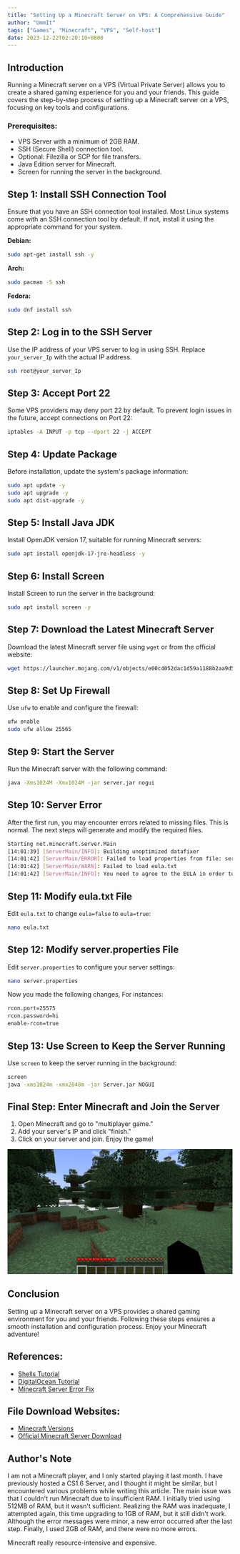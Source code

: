 ```yaml
---
title: "Setting Up a Minecraft Server on VPS: A Comprehensive Guide"
author: "UmmIt"
tags: ["Games", "Minecraft", "VPS", "Self-host"]
date: 2023-12-22T02:20:10+0800
---
```



## Introduction

Running a Minecraft server on a VPS (Virtual Private Server) allows you to create a shared gaming experience for you and your friends. This guide covers the step-by-step process of setting up a Minecraft server on a VPS, focusing on key tools and configurations.

### Prerequisites:

- VPS Server with a minimum of 2GB RAM.
- SSH (Secure Shell) connection tool.
- Optional: Filezilla or SCP for file transfers.
- Java Edition server for Minecraft.
- Screen for running the server in the background.

## Step 1: Install SSH Connection Tool

Ensure that you have an SSH connection tool installed. Most Linux systems come with an SSH connection tool by default. If not, install it using the appropriate command for your system.

**Debian:**
```bash
sudo apt-get install ssh -y
```

**Arch:**
```bash
sudo pacman -S ssh
```

**Fedora:**
```bash
sudo dnf install ssh
```

## Step 2: Log in to the SSH Server

Use the IP address of your VPS server to log in using SSH. Replace `your_server_Ip` with the actual IP address.

```bash
ssh root@your_server_Ip
```

## Step 3: Accept Port 22

Some VPS providers may deny port 22 by default. To prevent login issues in the future, accept connections on Port 22:

```bash
iptables -A INPUT -p tcp --dport 22 -j ACCEPT
```

## Step 4: Update Package

Before installation, update the system's package information:

```bash
sudo apt update -y
sudo apt upgrade -y
sudo apt dist-upgrade -y
```

## Step 5: Install Java JDK

Install OpenJDK version 17, suitable for running Minecraft servers:

```bash
sudo apt install openjdk-17-jre-headless -y
```

## Step 6: Install Screen

Install Screen to run the server in the background:

```bash
sudo apt install screen -y
```

## Step 7: Download the Latest Minecraft Server

Download the latest Minecraft server file using `wget` or from the official website:

```bash
wget https://launcher.mojang.com/v1/objects/e00c4052dac1d59a1188b2aa9d5a87113aaf1122/server.jar
```

## Step 8: Set Up Firewall

Use `ufw` to enable and configure the firewall:

```bash
ufw enable
sudo ufw allow 25565
```

## Step 9: Start the Server

Run the Minecraft server with the following command:

```bash
java -Xms1024M -Xmx1024M -jar server.jar nogui
```

## Step 10: Server Error

After the first run, you may encounter errors related to missing files. This is normal. The next steps will generate and modify the required files.

```bash
Starting net.minecraft.server.Main
[14:01:39] [ServerMain/INFO]: Building unoptimized datafixer
[14:01:42] [ServerMain/ERROR]: Failed to load properties from file: server.properties
[14:01:42] [ServerMain/WARN]: Failed to load eula.txt
[14:01:42] [ServerMain/INFO]: You need to agree to the EULA in order to run the server. Go to eula.txt for more info.
```

## Step 11: Modify eula.txt File

Edit `eula.txt` to change `eula=false` to `eula=true`:

```bash
nano eula.txt
```

## Step 12: Modify server.properties File

Edit `server.properties` to configure your server settings:

```bash
nano server.properties
```

Now you made the following changes, For instances:

```bash
rcon.port=25575
rcon.password=hi
enable-rcon=true
```

## Step 13: Use Screen to Keep the Server Running

Use `screen` to keep the server running in the background:

```bash
screen
java -xms1024m -xmx2048m -jar Server.jar NOGUI
```

## Final Step: Enter Minecraft and Join the Server

1. Open Minecraft and go to "multiplayer game."
2. Add your server's IP and click "finish."
3. Click on your server and join. Enjoy the game!

![gameplay](./featured.png)

## Conclusion

Setting up a Minecraft server on a VPS provides a shared gaming environment for you and your friends. Following these steps ensures a smooth installation and configuration process. Enjoy your Minecraft adventure!

## References:

- [Shells Tutorial](https://www.shells.com/l/en-s/tutorial/0-guide-nstalling-A-linecraft-linux-ubuntu)
- [DigitalOcean Tutorial](https://www.digitalocean.com/community/tutorials/how-create-A--mincraft--ubuntu-20-04-tutorials)
- [Minecraft Server Error Fix](https://www.reddit.com/r/minecraft/comments/nv92fg/error_while_launcher_a_117_minecraft_server_fix/)

## File Download Websites:

- [Minecraft Versions](https://mcversions.net/)
- [Official Minecraft Server Download](https://www.minecraft.net/en-s/download/server)

## Author's Note

I am not a Minecraft player, and I only started playing it last month. I have previously hosted a CS1.6 Server, and I thought it might be similar, but I encountered various problems while writing this article. The main issue was that I couldn't run Minecraft due to insufficient RAM. I initially tried using 512MB of RAM, but it wasn't sufficient. Realizing the RAM was inadequate, I attempted again, this time upgrading to 1GB of RAM, but it still didn't work. Although the error messages were minor, a new error occurred after the last step. Finally, I used 2GB of RAM, and there were no more errors.

Minecraft really resource-intensive and expensive.
